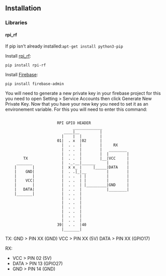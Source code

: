 ## Installation

### Libraries

#### rpi_rf

If pip isn't already installed:`apt-get install python3-pip`

Install [rpi_rf](https://github.com/milaq/rpi-rf):

```
pip install rpi-rf
```
Install [Firebase](https://github.com/milaq/rpi-rf):
```
pip install firebase-admin
```
You will need to generate a new private key in your firebase project for this you need to open Setting > Service Accounts then click Generate New Private Key. Now that you have your new key you need to set it as an environement variable. For this you will need to enter this command:
```
```
```
                       RPI GPIO HEADER
                              _____________
                          ____|__         |
                         |    |  |        |
                       01|  . x  |02      |
                         |  . .  |        |     RX
                         |  . .  |        |   ________
                         |  . .  |        |  |        |
        TX               |  . .  |        |__|VCC     |
     _______             |  ._.__|______     |        |
    |       |            |  x x_ |     |_____|DATA    |
    |    GND|            |  . .|_|__         |        |
    |       |            |  . .  | |         |        |
    |    VCC|            |  . .  | |         |        |
    |       |            |  . .  | |_________|GND     |
    |   DATA|            |  . .  |           |________|
    |_______|            |  . .  |
                         |  . .  |
                         |  . .  |
                         |  . .  |
                         |  . .  |
                         |  . .  |
                         |  . .  |
                       39|  . .  |40
                         |_______|
```

TX:
GND > PIN XX (GND)
VCC > PIN XX (5V)
DATA > PIN XX (GPIO17)

RX:

- VCC > PIN 02 (5V)
- DATA > PIN 13 (GPIO27)
- GND > PIN 14 (GND)
